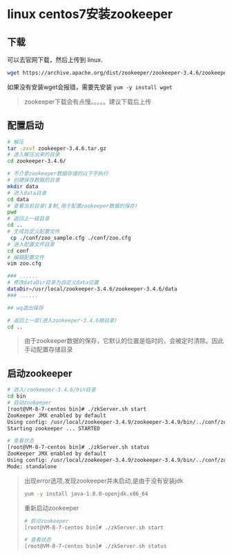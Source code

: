 # linux centos7安装zookeeper

## 下载

可以去官网下载，然后上传到 linux. 

```bash
wget https://archive.apache.org/dist/zookeeper/zookeeper-3.4.6/zookeeper-3.4.6.tar.gz
```

如果没有安装wget会报错，需要先安装  `yum -y install wget`

>  zookeeper下载会有点慢。。。。。建议下载后上传

## 配置启动

```bash
# 解压
tar -zxvf zookeeper-3.4.6.tar.gz
# 进入解压出来的目录
cd zookeeper-3.4.6/

# 不介意zookeeper数据存储的以下不执行
# 创建保存数据的目录
mkdir data
# 进入data目录
cd data
# 查看当前目录(复制,用于配置zookeeper数据的保存)
pwd
# 返回上一级目录
cd ..
# 生成自定义配置文件
 cp ./conf/zoo_sample.cfg ./conf/zoo.cfg
# 进入配置文件目录
cd conf
# 编辑配置文件
vim zoo.cfg

### ......  
# 修改dataDir目录为自定义data位置
dataDir=/usr/local/zookeeper-3.4.6/zookeeper-3.4.6/data
### ......

## wq退出保存

# 返回上一层(进入zookeeper-3.4.6根目录)
cd ..
```

> 由于zookeeper数据的保存，它默认的位置是临时的，会被定时清除。因此手动配置存储目录

## 启动zookeeper

```bash
# 进入/zookeeper-3.4.6/bin目录
cd bin
# 启动zookeeper
[root@VM-8-7-centos bin]# ./zkServer.sh start
ZooKeeper JMX enabled by default
Using config: /usr/local/zookeeper-3.4.9/zookeeper-3.4.9/bin/../conf/zoo.cfg
Starting zookeeper ... STARTED

# 查看状态
[root@VM-8-7-centos bin]# ./zkServer.sh status
ZooKeeper JMX enabled by default
Using config: /usr/local/zookeeper-3.4.9/zookeeper-3.4.9/bin/../conf/zoo.cfg
Mode: standalone
```

> 出现error选项,发现zookeeper并未启动,是由于没有安装jdk
>
> ```bash
> yum -y install java-1.8.0-openjdk.x86_64
> ```
>
> 重新启动zookeeper
>
> ```bash
> # 启动zookeeper
> [root@VM-8-7-centos bin]# ./zkServer.sh start
> 
> # 查看状态
> [root@VM-8-7-centos bin]# ./zkServer.sh status
> ```

